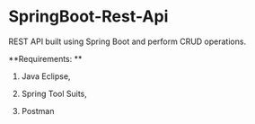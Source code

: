 # SpringBoot-Rest-Api
REST API built using Spring Boot and perform CRUD operations.

**Requirements:  **

1) Java Eclipse,

2) Spring Tool Suits,

3) Postman
